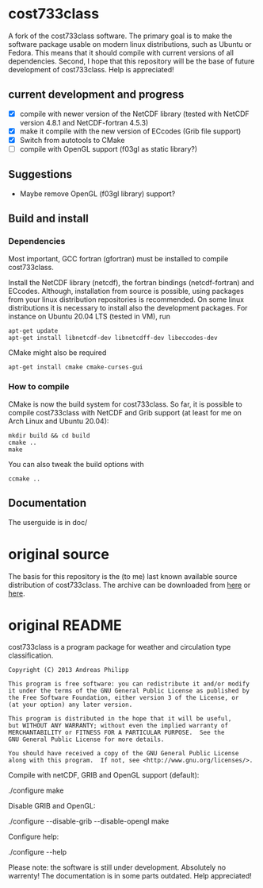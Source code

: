 # cost733class
A fork of the cost733class software. The primary goal is to make the software package usable on modern linux distributions, such as Ubuntu or Fedora. This means that it should compile with current versions of all dependencies. Second, I hope that this repository will be the base of future development of cost733class. Help is appreciated!

## current development and progress
 
 - [x] compile with newer version of the NetCDF library (tested with NetCDF version 4.8.1 and NetCDF-fortran 4.5.3)
 - [x] make it compile with the new version of ECcodes (Grib file support)
 - [x] Switch from autotools to CMake
 - [ ] compile with OpenGL support (f03gl as static library?)
 
## Suggestions

 - Maybe remove OpenGL (f03gl library) support?

## Build and install

### Dependencies
Most important, GCC fortran (gfortran) must be installed to compile cost733class.

Install the NetCDF library (netcdf), the fortran bindings (netcdf-fortran) and ECcodes. Although, installation from source is possible, using packages from your linux distribution repositories is recommended. On some linux distributions it is necessary to install also the development packages. For instance on Ubuntu 20.04 LTS (tested in VM), run

    apt-get update
    apt-get install libnetcdf-dev libnetcdff-dev libeccodes-dev
  
CMake might also be required

    apt-get install cmake cmake-curses-gui

### How to compile
CMake is now the build system for cost733class. So far, it is possible to compile cost733class with NetCDF and Grib support (at least for me on Arch Linux and Ubuntu 20.04):

    mkdir build && cd build
    cmake ..
    make

You can also tweak the build options with

    ccmake ..
  
## Documentation
The userguide is in doc/

# original source
The basis for this repository is the (to me) last known available source distribution of cost733class. The archive can be downloaded from [here](http://cost733.met.no/cost733clas-1.4_rev23.tgz) or [here](https://drive.google.com/file/d/1DCiDDte8PPYu2tKzsIugloOxi6NMvXJt/view?usp=sharing).

# original README
cost733class is a program package for weather and circulation type classification.
    
    Copyright (C) 2013 Andreas Philipp

    This program is free software: you can redistribute it and/or modify
    it under the terms of the GNU General Public License as published by
    the Free Software Foundation, either version 3 of the License, or
    (at your option) any later version.

    This program is distributed in the hope that it will be useful,
    but WITHOUT ANY WARRANTY; without even the implied warranty of
    MERCHANTABILITY or FITNESS FOR A PARTICULAR PURPOSE.  See the
    GNU General Public License for more details.

    You should have received a copy of the GNU General Public License
    along with this program.  If not, see <http://www.gnu.org/licenses/>.


Compile with netCDF, GRIB and OpenGL support (default):

./configure
make

Disable GRIB and OpenGL:

./configure --disable-grib --disable-opengl
make

Configure help:

./configure --help


Please note: the software is still under development. Absolutely no warrenty!
The documentation is in some parts outdated. Help appreciated!
